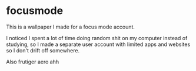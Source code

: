 # focusmode

This is a wallpaper I made for a focus mode account.

I noticed I spent a lot of time doing random shit on my computer instead of studying, so I made a separate user account
with limited apps and websites so I don't drift off somewhere.

Also frutiger aero ahh
